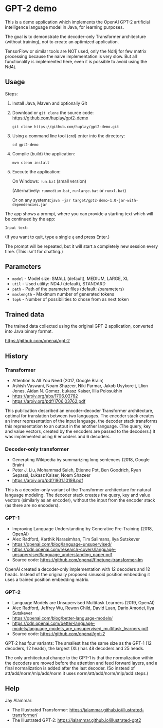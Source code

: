 # GPT-2 demo

This is a demo application which implements the OpenAI GPT-2 artificial intelligence language model in Java, for learning purposes.

The goal is to demonstrate the decoder-only Transformer architecture (without training), not to create an optimized application. 

TensorFlow or similar tools are NOT used, only the Nd4j for few matrix processing because the naive implementation is very slow. But all functionality is implemented here, even it is possible to avoid using the Nd4j.

## Usage ##

Steps:

1. Install Java, Maven and optionally Git


2. Download or `git clone` the source code: https://github.com/huplay/gpt2-demo

    ```git clone https://github.com/huplay/gpt2-demo.git```


3. Using a command line tool (`cmd`) enter into the directory:
   
    ```cd gpt2-demo```


4. Compile (build) the application:

    ```mvn clean install```


5. Execute the application:

    On Windows: ```run.bat``` (small version)
   
   (Alternatively: ```runmedium.bat```, ```runlarge.bat``` or ```runxl.bat```)
    
   Or on any systems:```java -jar target/gpt2-demo-1.0-jar-with-dependencies.jar```

   
The app shows a prompt, where you can provide a starting text which will be continued by the app:

```Input text:```

(If you want to quit, type a single `q` and press Enter.)

The prompt will be repeated, but it will start a completely new session every time. (This isn't for chatting.)

## Parameters ##

- ``model`` - Model size: SMALL (default), MEDIUM, LARGE, XL
- ``util`` - Used utility: ND4J (default), STANDARD
- ``path`` - Path of the parameter files (default: /parameters) 
- ``maxlength`` - Maximum number of generated tokens
- ``topk`` - Number of possibilities to chose from as next token

## Trained data ##

The trained data collected using the original GPT-2 application, converted into Java binary format.

https://github.com/openai/gpt-2

## History ##

### Transformer ###

- Attention Is All You Need (2017, Google Brain)
- Ashish Vaswani, Noam Shazeer, Niki Parmar, Jakob Usykoreit, Llion Jones, Aidan N. Gomez, Łukasz Kaiser, Illia Polosukhin
- https://arxiv.org/abs/1706.03762 
- https://arxiv.org/pdf/1706.03762.pdf

This publication described an encoder-decoder Transformer architecture, optimal for translation between two languages.
The encoder stack creates an inner representation of the input language, the decoder stack transforms this representation to an output in the another language.
(The query, key and value vectors, created by the encoders are passed to the decoders.)
It was implemented using 6 encoders and 6 decoders.

### Decoder-only transformer ###

- Generating Wikipedia by summarizing long sentences (2018, Google Brain)
- Peter J. Liu, Mohammad Saleh, Etienne Pot, Ben Goodrich, Ryan Sepassi, Łukasz Kaiser, Noam Shazeer
- https://arxiv.org/pdf/1801.10198.pdf

This is a decoder-only variant of the Transformer architecture for natural language modeling. 
The decoder stack creates the query, key and value vectors (similarly as an encoder), without the input from the encoder stack (as there are no encoders).

### GPT-1 ###

- Improving Language Understanding by Generative Pre-Training (2018, OpenAI)
- Alec Radford, Karthik Narasimhan, Tim Salimans, Ilya Sutskever
- https://openai.com/blog/language-unsupervised/
- https://cdn.openai.com/research-covers/language-unsupervised/language_understanding_paper.pdf
- Source code: https://github.com/openai/finetune-transformer-lm

OpenAI created a decoder-only implementation with 12 decoders and 12 heads. 
Instead of the originally proposed sinusoid position embedding it uses a trained position embedding matrix.

### GPT-2 ###

- Language Models are Unsupervised Multitask Learners (2019, OpenAI)
- Alec Radford, Jeffrey Wu, Rewon Child, David Luan, Dario Amodei, Ilya Sutskever
- https://openai.com/blog/better-language-models/
- https://cdn.openai.com/better-language-models/language_models_are_unsupervised_multitask_learners.pdf
- Source code: https://github.com/openai/gpt-2

GPT-2 has four variants: The smallest has the same size as the GPT-1 (12 decoders, 12 heads), the largest (XL) has 48 decoders and 25 heads.

The only architectural change to the GPT-1 is that the normalization within the decoders are moved before the attention and feed forward layers, and a final normalization is added after the last decoder.
(So instead of att/add/norm/mlp/add/norm it uses norm/att/add/norm/mlp/add steps.)
 
## Help ##

Jay Alammar: 
- The Illustrated Transformer: https://jalammar.github.io/illustrated-transformer/
- The Illustrated GPT-2: https://jalammar.github.io/illustrated-gpt2


